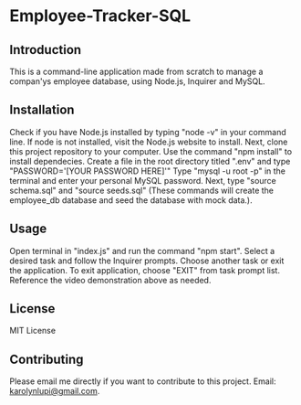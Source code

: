 # Employee-Tracker-SQL

## Introduction
This is a command-line application made from scratch to manage a compan'ys employee database, using Node.js, Inquirer and MySQL. 

## Installation
Check if you have Node.js installed by typing "node -v" in your command line. If node is not installed, visit the Node.js website to install.
Next, clone this project repository to your computer.
Use the command "npm install" to install dependecies.
Create a file in the root directory titled ".env" and type "PASSWORD='[YOUR PASSWORD HERE]'"
Type "mysql -u root -p" in the terminal and enter your personal MySQL password. Next, type "source schema.sql" and "source seeds.sql" (These commands will create the employee_db database and seed the database with mock data.).

## Usage
Open terminal in "index.js" and run the command "npm start".
Select a desired task and follow the Inquirer prompts.
Choose another task or exit the application.
To exit application, choose "EXIT" from task prompt list.
Reference the video demonstration above as needed.

## License
MIT License

## Contributing
Please email me directly if you want to contribute to this project. Email: karolynlupi@gmail.com.
